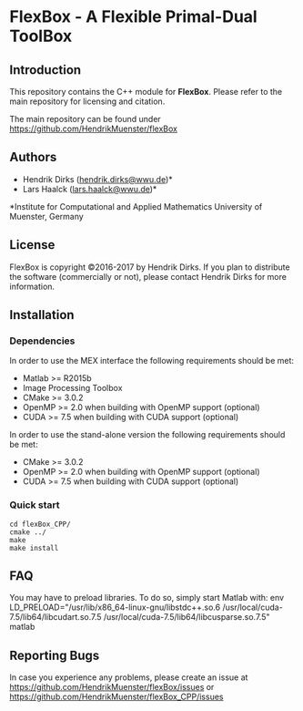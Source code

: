 # FlexBox - A **Flex**ible Primal-Dual Tool**Box**

## Introduction
This repository contains the C++ module for **FlexBox**. Please refer to the main repository for licensing and citation.

The main repository can be found under
https://github.com/HendrikMuenster/flexBox

## Authors
* Hendrik Dirks ([hendrik.dirks@wwu.de](mailto:hendrik.dirks@wwu.de))*
* Lars Haalck ([lars.haalck@wwu.de](mailto:lars.haalck@wwu.de))*

\*Institute for Computational and Applied Mathematics
University of Muenster, Germany

## License
FlexBox is copyright ©2016-2017 by Hendrik Dirks.
If you plan to distribute the software (commercially or not), please contact Hendrik Dirks for more information.

## Installation

### Dependencies
In order to use the MEX interface the following requirements should be met:
* Matlab >= R2015b
* Image Processing Toolbox
* CMake >= 3.0.2
* OpenMP >= 2.0 when building with OpenMP support (optional)
* CUDA >= 7.5 when building with CUDA support (optional)

In order to use the stand-alone version the following requirements should be met:
* CMake >= 3.0.2
* OpenMP >= 2.0 when building with OpenMP support (optional)
* CUDA >= 7.5 when building with CUDA support (optional)

### Quick start
```
cd flexBox_CPP/
cmake ../
make
make install
```

## FAQ
You may have to preload libraries. To do so, simply start Matlab with:
env LD_PRELOAD="/usr/lib/x86_64-linux-gnu/libstdc++.so.6 /usr/local/cuda-7.5/lib64/libcudart.so.7.5 /usr/local/cuda-7.5/lib64/libcusparse.so.7.5" matlab



## Reporting Bugs
In case you experience any problems, please create an issue at
https://github.com/HendrikMuenster/flexBox/issues or https://github.com/HendrikMuenster/flexBox_CPP/issues
